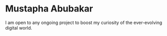 # Mustapha Abubakar

I am open to any ongoing project to boost my curiosity of the ever-evolving digital world.

